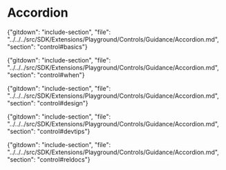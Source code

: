 ﻿# Accordion

{"gitdown": "include-section", "file": "../../../src/SDK/Extensions/Playground/Controls/Guidance/Accordion.md", "section": "control#basics"}

<!-- EWINNER TODO get an IMAGE to embed here -->

<!-- EWINNER TODO get an SAMPLE CODE to embed here -->

{"gitdown": "include-section", "file": "../../../src/SDK/Extensions/Playground/Controls/Guidance/Accordion.md", "section": "control#when"}

{"gitdown": "include-section", "file": "../../../src/SDK/Extensions/Playground/Controls/Guidance/Accordion.md", "section": "control#design"}

{"gitdown": "include-section", "file": "../../../src/SDK/Extensions/Playground/Controls/Guidance/Accordion.md", "section": "control#devtips"}

{"gitdown": "include-section", "file": "../../../src/SDK/Extensions/Playground/Controls/Guidance/Accordion.md", "section": "control#reldocs"}
